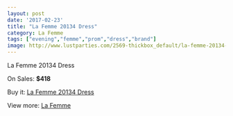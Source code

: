 ```yaml
---
layout: post
date: '2017-02-23'
title: "La Femme 20134 Dress"
category: La Femme
tags: ["evening","femme","prom","dress","brand"]
image: http://www.lustparties.com/2569-thickbox_default/la-femme-20134-dress.jpg
---
```

La Femme 20134 Dress

On Sales: **$418**
<a href="https://www.lustparties.com/en/la-femme/834-la-femme-20134-dress.html"><amp-img layout="responsive" width="600" height="600" src="//www.lustparties.com/2569-thickbox_default/la-femme-20134-dress.jpg" alt="La Femme 20134 Dress 0" /></a>
<a href="https://www.lustparties.com/en/la-femme/834-la-femme-20134-dress.html"><amp-img layout="responsive" width="600" height="600" src="//www.lustparties.com/2572-thickbox_default/la-femme-20134-dress.jpg" alt="La Femme 20134 Dress 1" /></a>
<a href="https://www.lustparties.com/en/la-femme/834-la-femme-20134-dress.html"><amp-img layout="responsive" width="600" height="600" src="//www.lustparties.com/2571-thickbox_default/la-femme-20134-dress.jpg" alt="La Femme 20134 Dress 2" /></a>
<a href="https://www.lustparties.com/en/la-femme/834-la-femme-20134-dress.html"><amp-img layout="responsive" width="600" height="600" src="//www.lustparties.com/2570-thickbox_default/la-femme-20134-dress.jpg" alt="La Femme 20134 Dress 3" /></a>

Buy it: [La Femme 20134 Dress](https://www.lustparties.com/en/la-femme/834-la-femme-20134-dress.html "La Femme 20134 Dress")

View more: [La Femme](https://www.lustparties.com/en/4-la-femme "La Femme")